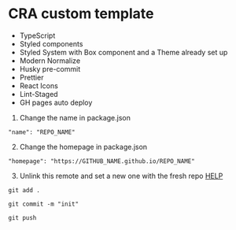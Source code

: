 # CRA custom template

- TypeScript
- Styled components
- Styled System with Box component and a Theme already set up
- Modern Normalize
- Husky pre-commit
- Prettier
- React Icons
- Lint-Staged
- GH pages auto deploy

1. Change the name in package.json

`"name": "REPO_NAME"`

2. Change the homepage in package.json

`"homepage": "https://GITHUB_NAME.github.io/REPO_NAME"`

3. Unlink this remote and set a new one with the fresh repo
   [HELP](https://docs.github.com/en/get-started/getting-started-with-git/managing-remote-repositories#changing-a-remote-repositorys-url)

`git add .`

`git commit -m "init"`

`git push`

